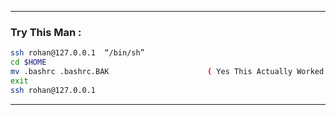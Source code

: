  - - - 
### Try This Man :

```sh
ssh rohan@127.0.0.1  “/bin/sh”
cd $HOME
mv .bashrc .bashrc.BAK  					( Yes This Actually Worked )
exit 
ssh rohan@127.0.0.1
```

- - -
